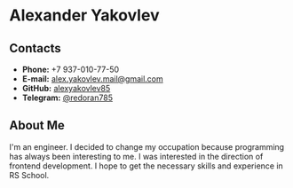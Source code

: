 # Alexander Yakovlev

## Contacts

- **Phone:** +7 937-010-77-50
- **E-mail:** [alex.yakovlev.mail@gmail.com](alex.yakovlev.mail@gmail.com)
- **GitHub:** [alexyakovlev85](https://github.com/alexyakovlev85)
- **Telegram:** [@redoran785](https://t.me/redoran785)

## About Me

I'm an engineer. I decided to change my occupation because programming has always been interesting to me. I was interested in the direction of frontend development. I hope to get the necessary skills and experience in RS School.

